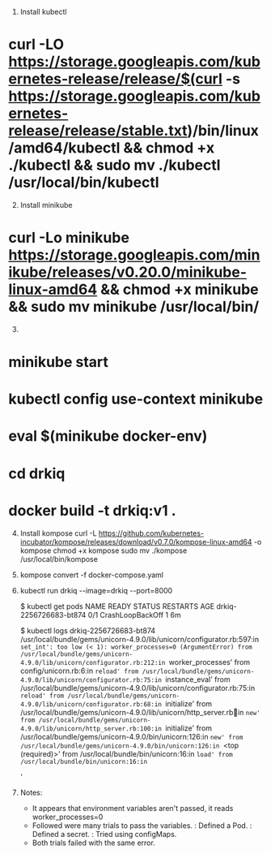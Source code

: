 1. Install kubectl

# curl -LO https://storage.googleapis.com/kubernetes-release/release/$(curl -s https://storage.googleapis.com/kubernetes-release/release/stable.txt)/bin/linux/amd64/kubectl && chmod +x ./kubectl && sudo mv ./kubectl /usr/local/bin/kubectl

2. Install minikube

# curl -Lo minikube https://storage.googleapis.com/minikube/releases/v0.20.0/minikube-linux-amd64 && chmod +x minikube && sudo mv minikube /usr/local/bin/

3.
# minikube start
# kubectl config use-context minikube
# eval $(minikube docker-env)
# cd drkiq
# docker build -t drkiq:v1 .

4. Install kompose
curl -L https://github.com/kubernetes-incubator/kompose/releases/download/v0.7.0/kompose-linux-amd64 -o kompose
chmod +x kompose
sudo mv ./kompose /usr/local/bin/kompose

5. kompose convert -f docker-compose.yaml

6. kubectl run drkiq --image=drkiq --port=8000

	$ kubectl get pods
	NAME                     READY     STATUS             RESTARTS   AGE
	drkiq-2256726683-bt874   0/1       CrashLoopBackOff   1          6m
	
	$ kubectl logs drkiq-2256726683-bt874
	/usr/local/bundle/gems/unicorn-4.9.0/lib/unicorn/configurator.rb:597:in `set_int': too low (< 1): worker_processes=0 (ArgumentError)
		from /usr/local/bundle/gems/unicorn-4.9.0/lib/unicorn/configurator.rb:212:in `worker_processes'
		from config/unicorn.rb:6:in `reload'
		from /usr/local/bundle/gems/unicorn-4.9.0/lib/unicorn/configurator.rb:75:in `instance_eval'
		from /usr/local/bundle/gems/unicorn-4.9.0/lib/unicorn/configurator.rb:75:in `reload'
		from /usr/local/bundle/gems/unicorn-4.9.0/lib/unicorn/configurator.rb:68:in `initialize'
		from /usr/local/bundle/gems/unicorn-4.9.0/lib/unicorn/http_server.rb:100:in `new'
		from /usr/local/bundle/gems/unicorn-4.9.0/lib/unicorn/http_server.rb:100:in `initialize'
		from /usr/local/bundle/gems/unicorn-4.9.0/bin/unicorn:126:in `new'
		from /usr/local/bundle/gems/unicorn-4.9.0/bin/unicorn:126:in `<top (required)>'
		from /usr/local/bundle/bin/unicorn:16:in `load'
		from /usr/local/bundle/bin/unicorn:16:in `<main>'

7. Notes:
	- It appears that environment variables aren't passed, it reads worker_processes=0
	- Followed were many trials to pass the variables.
		: Defined a Pod.
		: Defined a secret.
		: Tried using configMaps.
	- Both trials failed with the same error.
